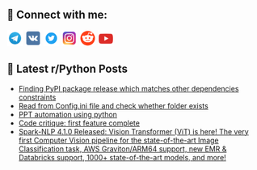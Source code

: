 ## 🔎 Connect with me:
[<img src="https://github.com/bullbesh/bullbesh/blob/main/images/Telegram.png" width="32" height="32" />](https://t.me/bullbesh)
[<img src="https://github.com/bullbesh/bullbesh/blob/main/images/VK.png" width="32" height="32" />](https://vk.com/bullbesh)
[<img src="https://github.com/bullbesh/bullbesh/blob/main/images/Twitter.png" width="32" height="32" />](https://twitter.com/bullbesh1)
[<img src="https://github.com/bullbesh/bullbesh/blob/main/images/Instagram.png" width="32" height="32" />](https://www.instagram.com/bullbesh)
[<img src="https://github.com/bullbesh/bullbesh/blob/main/images/Reddit.png" width="32" height="32" />](https://www.reddit.com/user/bullbesh)
[<img src="https://github.com/bullbesh/bullbesh/blob/main/images/YouTube.png" width="32" height="32" />](https://www.youtube.com/channel/UCtfjRs6uzgq5mfm8S06WTcg)

## 📕 Latest r/Python Posts
<!-- BLOG-POST-LIST:START -->
- [Finding PyPI package release which matches other dependencies constraints](https://www.reddit.com/r/Python/comments/wxef0k/finding_pypi_package_release_which_matches_other/)
- [Read from Config.ini file and check whether folder exists](https://www.reddit.com/r/Python/comments/wxeaka/read_from_configini_file_and_check_whether_folder/)
- [PPT automation using python](https://www.reddit.com/r/Python/comments/wxe72p/ppt_automation_using_python/)
- [Code critique: first feature complete](https://www.reddit.com/r/Python/comments/wxculm/code_critique_first_feature_complete/)
- [Spark-NLP 4.1.0 Released: Vision Transformer &lpar;ViT&rpar; is here! The very first Computer Vision pipeline for the state-of-the-art Image Classification task, AWS Graviton/ARM64 support, new EMR &amp; Databricks support, 1000+ state-of-the-art models, and more!](https://www.reddit.com/r/Python/comments/wxc7kc/sparknlp_410_released_vision_transformer_vit_is/)
<!-- BLOG-POST-LIST:END -->
